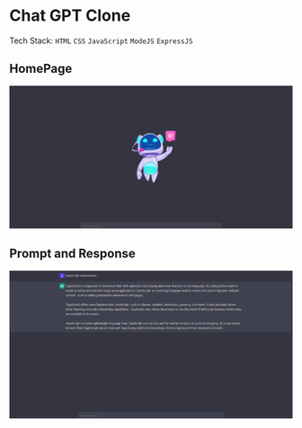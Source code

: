 # Chat GPT Clone

Tech Stack: `HTML` `CSS` `JavaScript` `ModeJS` `ExpressJS`

## HomePage

<p align="center"><img src="./dist/assets/ss1.png" /></p>

## Prompt and Response

<p align="center"><img src="./dist/assets/ss2.png" /></p>
